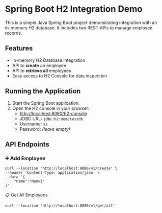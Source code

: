 # Spring Boot H2 Integration Demo

This is a simple Java Spring Boot project demonstrating integration with an in-memory H2 database. It includes two REST APIs to manage employee records.

## Features

- In-memory H2 Database integration  
- API to **create** an employee  
- API to **retrieve all** employees  
- Easy access to H2 Console for data inspection

## Running the Application

1. Start the Spring Boot application.
2. Open the H2 console in your browser:
   - [http://localhost:8080/h2-console](http://localhost:8080/h2-console)
   - JDBC URL: `jdbc:h2:mem:testdb`
   - Username: `sa`
   - Password: *(leave empty)*

## API Endpoints

### ➕ Add Employee
```
curl --location 'http://localhost:8080/v1/create' \
--header 'Content-Type: application/json' \
--data '{
    "name":"Manvi"
}'
```
📋 Get All Employees
```
curl --location 'http://localhost:8080/v1/get/all'
```
